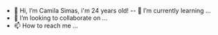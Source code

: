 - 👋 Hi, I’m Camila Simas, i'm 24 years old!
-- 🌱 I’m currently learning ...
- 💞️ I’m looking to collaborate on ...
- 📫 How to reach me ...

<!---
Camila-1/Camila-1 is a ✨ special ✨ repository because its `README.md` (this file) appears on your GitHub profile.
You can click the Preview link to take a look at your changes.
--->
